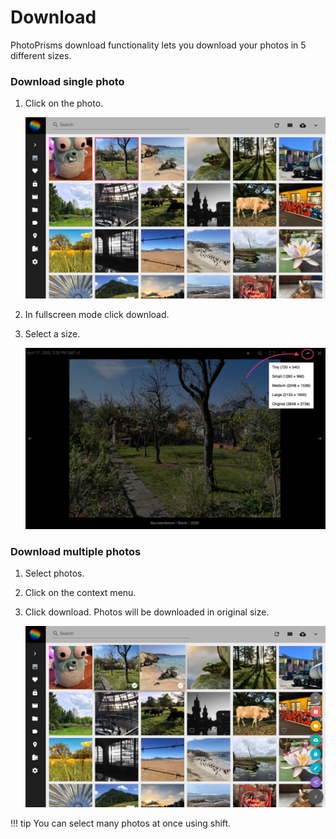 # Download #
PhotoPrisms download functionality lets you download your photos in 5 different sizes.

### Download single photo ###

1. Click on the photo.

    ![Screenshot](img/download-1.png)
    
2. In fullscreen mode click download.
3. Select a size.
    
    ![Screenshot](img/download-2.png)


### Download multiple photos ###

1. Select photos.
2. Click on the context menu.
3. Click download. Photos will be downloaded in original size.

    ![Screenshot](img/multi-download.png)

!!! tip
    You can select many photos at once using shift.